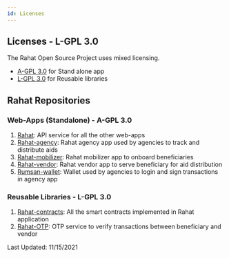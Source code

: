 ```yaml
---
id: Licenses
---
```


## Licenses - L-GPL 3.0
The Rahat Open Source Project uses mixed licensing.
- [A-GPL 3.0](https://tldrlegal.com/license/gnu-lesser-general-public-license-v3-(lgpl-3) ) for Stand alone app 
- [L-GPL 3.0](https://tldrlegal.com/license/gnu-general-public-license-v3-(gpl-3)) for Reusable libraries

## Rahat Repositories

### Web-Apps (Standalone) - A-GPL 3.0

1. [Rahat](https://github.com/esatya/rahat): API service for all the other web-apps
1. [Rahat-agency](https://github.com/esatya/rahat-agency): Rahat agency app used by agencies to track and distribute aids
1. [Rahat-mobilizer](https://github.com/esatya/rahat-mobilizer): Rahat mobilizer app to onboard beneficiaries
1. [Rahat-vendor](https://github.com/esatya/rahat-vendor): Rahat vendor app to serve beneficiary for aid distribution
1. [Rumsan-wallet](https://github.com/rumsan/wallet): Wallet used by agencies to login and sign transactions in agency app

### Reusable Libraries - L-GPL 3.0

1. [Rahat-contracts](https://github.com/esatya/rahat-contracts): All the smart contracts implemented in Rahat application
1. [Rahat-OTP](https://github.com/esatya/rahat-otp): OTP service to verify transactions between beneficiary and vendor

Last Updated: 11/15/2021